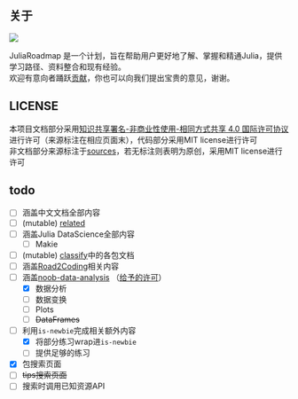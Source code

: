 ## 关于
![](https://img.shields.io/badge/LICENSE-CC%20BY--NC--SA%204.0-lightgrey)

JuliaRoadmap 是一个计划，旨在帮助用户更好地了解、掌握和精通Julia，提供学习路径、资料整合和现有经验。\
欢迎有意向者踊跃[贡献](./CONTRIBUTING.md)，你也可以向我们提出宝贵的意见，谢谢。

## LICENSE
本项目文档部分采用[知识共享署名-非商业性使用-相同方式共享 4.0 国际许可协议](https://creativecommons.org/licenses/by-nc-sa/4.0/)进行许可（来源标注在相应页面末），代码部分采用MIT license进行许可\
非文档部分来源标注于[sources](SOURCES.txt)，若无标注则表明为原创，采用MIT license进行许可

## todo
- [ ] 涵盖中文文档全部内容
- [ ] (mutable) [related](docs/meta/related.md)
- [ ] 涵盖Julia DataScience全部内容
	- [ ] Makie
- [ ] (mutable) [classify](docs/packages/classify.md)中的各包文档
- [ ] 涵盖[Road2Coding](https://github.com/rd2coding/Road2Coding)相关内容
- [ ] 涵盖[noob-data-analysis](https://github.com/noob-data-analaysis/data-analysis) （[给予的许可](https://discourse.juliacn.com/t/topic/6223/56)）
	- [x] 数据分析
	- [ ] 数据变换
	- [ ] Plots
	- [ ] ~~DataFrames~~
- [ ] 利用`is-newbie`完成相关额外内容
	- [x] 将部分练习wrap进`is-newbie`
	- [ ] 提供足够的练习
- [x] 包搜索页面
- [ ] ~~tips搜索页面~~
- [ ] 搜索时调用已知资源API
